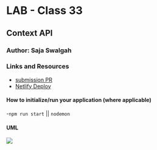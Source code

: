 #  LAB - Class 33

## Context API

### Author: Saja Swalgah

### Links and Resources

- [submission PR](https://github.com/SajaSwalgah/class-31/pull/2)
- [Netlify Deploy](https://optimistic-leakey-b8e819.netlify.com/)




#### How to initialize/run your application (where applicable)

-`npm run start` || `nodemon`


#### UML

![](img/class-33.jpg)